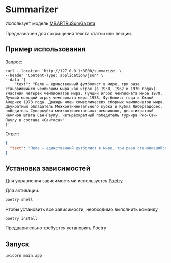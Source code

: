 # Summarizer

Использует модель [MBARTRuSumGazeta](https://huggingface.co/IlyaGusev/mbart_ru_sum_gazeta)

Предназначен для сокращения текста статьи или лекции.

## Пример использования

Запрос:

```shell
curl --location 'http://127.0.0.1:8000/summarize' \
--header 'Content-Type: application/json' \
--data '{
    "text": "Пеле — единственный футболист в мире, три раза становившийся чемпионом мира как игрок (в 1958, 1962 и 1970 годах). Участник четырёх чемпионатов мира. Лучший игрок чемпионата мира 1970. Лучший молодой игрок чемпионата мира 1958. Футболист года в Южной Америке 1973 года. Дважды член символических сборных чемпионатов мира. Двукратный обладатель Межконтинентального кубка и Кубка Либертадорес, победитель Суперкубка межконтинентальных чемпионов, десятикратный чемпион штата Сан-Паулу, четырёхкратный победитель турнира Рио-Сан-Паулу в составе «Сантоса»"
}'
```

Ответ:

```json
{
  "text": "Пеле — единственный футболист в мире, три раза становившийся чемпионом мира как игрок (в 1958, 1962 и 1970 годах). Двукратный обладатель Межконтинентального кубка и Кубка Либертадорес, победитель Суперкубка межконтинентальных чемпионов, десятикратный чемпион штата Сан-Паулу."
}
```

## Установка зависимостей

Для управления зависимостями используется [Poetry](https://python-poetry.org/)

Для активации:

```shell
poetry shell
```

Чтобы установить все зависимости, необходимо выполнить команду

```shell
poetry install
```

Предварительно требуется установить Poetry

## Запуск

```shell
uvicorn main:app
```
